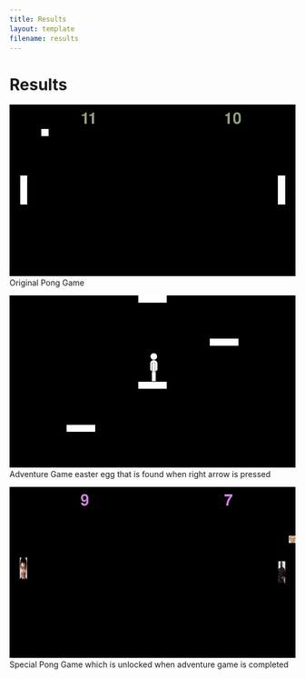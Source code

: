 ```yaml
---
title: Results
layout: template
filename: results
---
```


# Results

![Pong Game](imgs/pong_game.png)
Original Pong Game


![Adventure Game](imgs/adventure_game.png)
Adventure Game easter egg that is found when right arrow is pressed


![Downey Pong Game](imgs/downey_pong_game.png)
Special Pong Game which is unlocked when adventure game is completed
